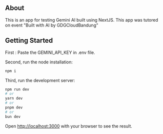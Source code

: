 ## About

This is an app for testing Gemini AI built using NextJS. This app was tutored on event "Built with AI by GDGCloudBandung"


## Getting Started

First : Paste the GEMINI_API_KEY in .env file.

Second, run the node installation:

```bash
npm i
```

Third, run the development server:

```bash
npm run dev
# or
yarn dev
# or
pnpm dev
# or
bun dev
```

Open [http://localhost:3000](http://localhost:3000) with your browser to see the result.
